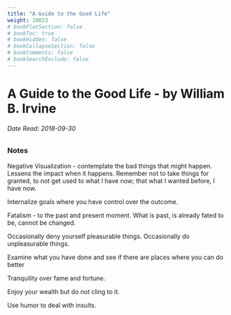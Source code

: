 ```yaml
---
title: "A Guide to the Good Life"
weight: 10023
# bookFlatSection: false
# bookToc: true
# bookHidden: false
# bookCollapseSection: false
# bookComments: false
# bookSearchExclude: false
---
```


# A Guide to the Good Life - by William B. Irvine

###### Date Read: 2018-09-30

### Notes

Negative Visualization - contemplate the bad things that might happen. Lessens the impact when it happens. Remember not to take things for granted, to not get used to what I have now; that what I wanted before, I have now.

Internalize goals where you have control over the outcome.

Fatalism - to the past and present moment. What is past, is already fated to be, cannot be changed.

Occasionally deny yourself pleasurable things. Occasionally do unpleasurable things.

Examine what you have done and see if there are places where you can do better

Tranquility over fame and fortune.

Enjoy your wealth but do not cling to it.

Use humor to deal with insults.
